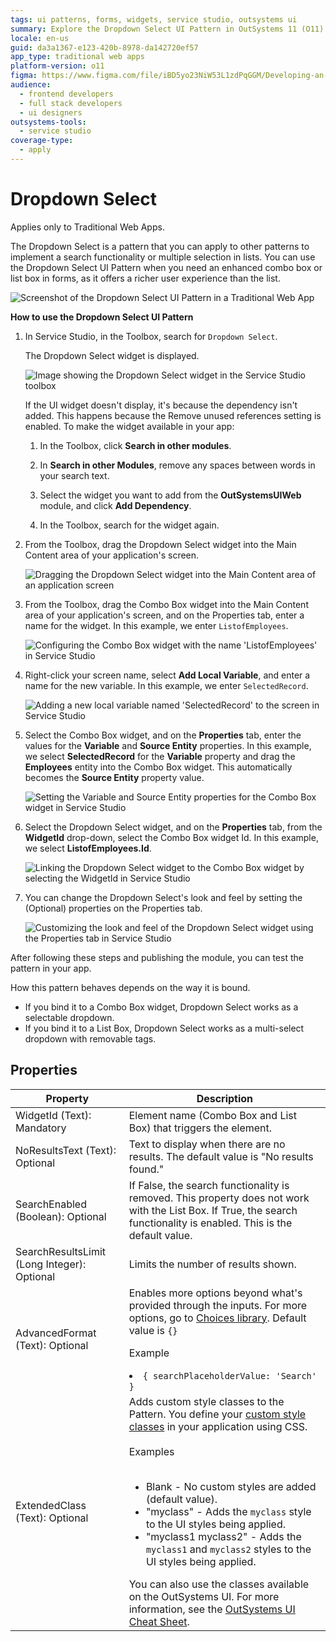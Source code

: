 ```yaml
---
tags: ui patterns, forms, widgets, service studio, outsystems ui
summary: Explore the Dropdown Select UI Pattern in OutSystems 11 (O11) for enhanced combo box functionality in Traditional Web Apps.
locale: en-us
guid: da3a1367-e123-420b-8978-da142720ef57
app_type: traditional web apps
platform-version: o11
figma: https://www.figma.com/file/iBD5yo23NiW53L1zdPqGGM/Developing-an-Application?type=design&node-id=230%3A27&mode=design&t=KpVEJMvnBwiukqql-1
audience:
  - frontend developers
  - full stack developers
  - ui designers
outsystems-tools:
  - service studio
coverage-type:
  - apply
---
```


# Dropdown Select

<div class="info" markdown="1">

Applies only to Traditional Web Apps.

</div>

The Dropdown Select is a pattern that you can apply to other patterns to implement a search functionality or multiple selection in lists. You can use the Dropdown Select UI Pattern when you need an enhanced combo box or list box in forms, as it offers a richer user experience than the list.

![Screenshot of the Dropdown Select UI Pattern in a Traditional Web App](images/dropdownselect-6-ss.png "Dropdown Select UI Pattern")

**How to use the Dropdown Select UI Pattern**

1. In Service Studio, in the Toolbox, search for `Dropdown Select`.

    The Dropdown Select widget is displayed.

    ![Image showing the Dropdown Select widget in the Service Studio toolbox](images/dropdownselect-1-ss.png "Dropdown Select Widget in Service Studio")

    If the UI widget doesn't display, it's because the dependency isn't added. This happens because the Remove unused references setting is enabled. To make the widget available in your app:

    1. In the Toolbox, click **Search in other modules**.

    1. In **Search in other Modules**, remove any spaces between words in your search text.

    1. Select the widget you want to add from the **OutSystemsUIWeb** module, and click **Add Dependency**.

    1. In the Toolbox, search for the widget again.

1. From the Toolbox, drag the Dropdown Select widget into the Main Content area of your application's screen.

    ![Dragging the Dropdown Select widget into the Main Content area of an application screen](images/dropdownselect-5-ss.png "Dragging Dropdown Select Widget")

1. From the Toolbox, drag the Combo Box widget into the Main Content area of your application's screen, and on the Properties tab, enter a name for the widget. In this example, we enter `ListofEmployees`.

    ![Configuring the Combo Box widget with the name 'ListofEmployees' in Service Studio](images/dropdownselect-9-ss.png "Combo Box Widget Configuration")

1. Right-click your screen name, select **Add Local Variable**, and enter a name for the new variable. In this example, we enter `SelectedRecord`.

    ![Adding a new local variable named 'SelectedRecord' to the screen in Service Studio](images/dropdownselect-8-ss.png "Adding Local Variable")

1. Select the Combo Box widget, and on the **Properties** tab, enter the values for the **Variable** and **Source Entity** properties. In this example, we select **SelectedRecord** for the **Variable** property and drag the **Employees** entity into the Combo Box widget. This automatically becomes the **Source Entity** property value.

    ![Setting the Variable and Source Entity properties for the Combo Box widget in Service Studio](images/dropdownselect-11-ss.png "Setting Combo Box Properties")

1. Select the Dropdown Select widget, and on the **Properties** tab, from the **WidgetId** drop-down, select the Combo Box widget Id. In this example, we select **ListofEmployees.Id**.

    ![Linking the Dropdown Select widget to the Combo Box widget by selecting the WidgetId in Service Studio](images/dropdownselect-12-ss.png "Linking Dropdown Select to Combo Box")

1. You can change the Dropdown Select's look and feel by setting the (Optional) properties on the Properties tab.

    ![Customizing the look and feel of the Dropdown Select widget using the Properties tab in Service Studio](images/dropdownselect-13-ss.png "Customizing Dropdown Select Appearance")

After following these steps and publishing the module, you can test the pattern in your app.

How this pattern behaves depends on the way it is bound.

* If you bind it to a Combo Box widget, Dropdown Select works as a selectable dropdown.
* If you bind it to a List Box, Dropdown Select works as a multi-select dropdown with removable tags.

## Properties

| **Property** | **Description** |
|---|---|
| WidgetId (Text): Mandatory | Element name (Combo Box and List Box) that triggers the element. |
| NoResultsText (Text): Optional | Text to display when there are no results. The default value is "No results found." |
| SearchEnabled (Boolean): Optional | If False, the search functionality is removed. This property does not work with the List Box. If True, the search functionality is enabled. This is the default value. |
| SearchResultsLimit (Long Integer): Optional | Limits the number of results shown. |
| AdvancedFormat (Text): Optional | Enables more options beyond what's provided through the inputs. For more options, go to [Choices library](https://github.com/jshjohnson/Choices). Default value is `{}`<p>Example</p> <li>`{ searchPlaceholderValue: 'Search' }`</li> |
| ExtendedClass (Text): Optional | Adds custom style classes to the Pattern. You define your [custom style classes](../../../look-feel/css.md) in your application using CSS.<br/><br/>Examples<br/><br/> <ul><li>Blank - No custom styles are added (default value).</li><li>"myclass" - Adds the ``myclass`` style to the UI styles being applied.</li><li>"myclass1 myclass2" - Adds the ``myclass1`` and ``myclass2`` styles to the UI styles being applied.</li></ul>You can also use the classes available on the OutSystems UI. For more information, see the [OutSystems UI Cheat Sheet](https://outsystemsui.outsystems.com/OutSystemsUIWebsite/CheatSheet). |
  